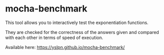 # mocha-benchmark

This tool allows you to interactively test the exponentiation functions.

They are checked for the correctness of the answers given and compared with each other in terms of speed of execution.

Available here: https://yslpn.github.io/mocha-benchmark/
